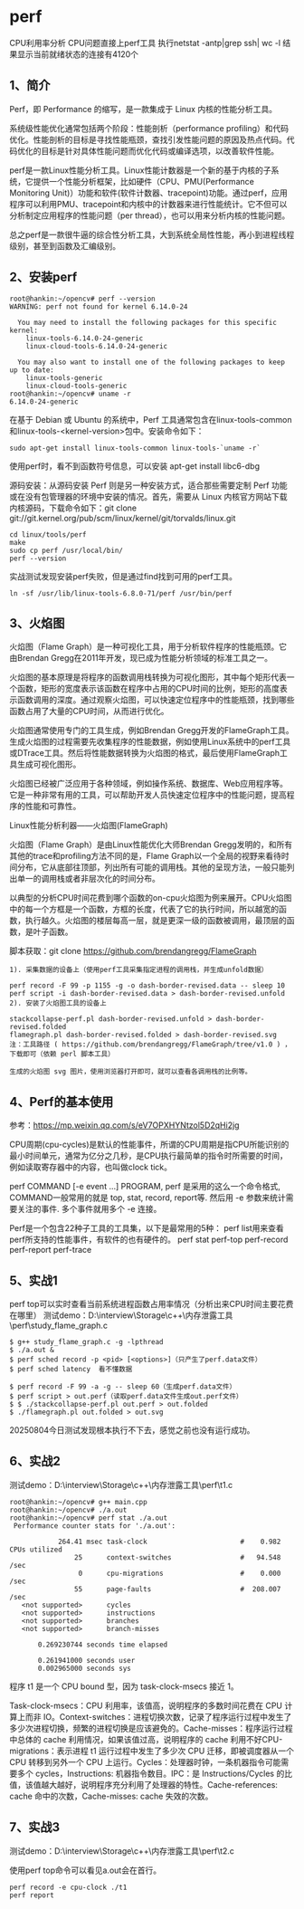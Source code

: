 # perf

CPU利用率分析
CPU问题直接上perf工具
执行netstat -antp|grep ssh| wc -l 结果显示当前就绪状态的连接有4120个

## 1、简介
Perf，即 Performance 的缩写，是一款集成于 Linux 内核的性能分析工具。

系统级性能优化通常包括两个阶段：性能剖析（performance profiling）和代码优化。性能剖析的目标是寻找性能瓶颈，查找引发性能问题的原因及热点代码。代码优化的目标是针对具体性能问题而优化代码或编译选项，以改善软件性能。

perf是一款Linux性能分析工具。Linux性能计数器是一个新的基于内核的子系统，它提供一个性能分析框架，比如硬件（CPU、PMU(Performance Monitoring Unit)）功能和软件(软件计数器、tracepoint)功能。通过perf，应用程序可以利用PMU、tracepoint和内核中的计数器来进行性能统计。它不但可以分析制定应用程序的性能问题（per thread），也可以用来分析内核的性能问题。

总之perf是一款很牛逼的综合性分析工具，大到系统全局性性能，再小到进程线程级别，甚至到函数及汇编级别。

## 2、安装perf
```
root@hankin:~/opencv# perf --version
WARNING: perf not found for kernel 6.14.0-24

  You may need to install the following packages for this specific kernel:
    linux-tools-6.14.0-24-generic
    linux-cloud-tools-6.14.0-24-generic

  You may also want to install one of the following packages to keep up to date:
    linux-tools-generic
    linux-cloud-tools-generic
root@hankin:~/opencv# uname -r
6.14.0-24-generic
```

在基于 Debian 或 Ubuntu 的系统中，Perf 工具通常包含在linux-tools-common和linux-tools-\<kernel-version\>包中。安装命令如下：
```
sudo apt-get install linux-tools-common linux-tools-`uname -r`
```

使用perf时，看不到函数符号信息，可以安装 apt-get install libc6-dbg

源码安装：从源码安装 Perf 则是另一种安装方式，适合那些需要定制 Perf 功能或在没有包管理器的环境中安装的情况。首先，需要从 Linux 内核官方网站下载内核源码，下载命令如下：git clone git://git.kernel.org/pub/scm/linux/kernel/git/torvalds/linux.git
```
cd linux/tools/perf
make
sudo cp perf /usr/local/bin/
perf --version
```

实战测试发现安装perf失败，但是通过find找到可用的perf工具。
```
ln -sf /usr/lib/linux-tools-6.8.0-71/perf /usr/bin/perf
```

## 3、火焰图
火焰图（Flame Graph）是一种可视化工具，用于分析软件程序的性能瓶颈。它由Brendan Gregg在2011年开发，现已成为性能分析领域的标准工具之一。

火焰图的基本原理是将程序的函数调用栈转换为可视化图形，其中每个矩形代表一个函数，矩形的宽度表示该函数在程序中占用的CPU时间的比例，矩形的高度表示函数调用的深度。通过观察火焰图，可以快速定位程序中的性能瓶颈，找到哪些函数占用了大量的CPU时间，从而进行优化。

火焰图通常使用专门的工具生成，例如Brendan Gregg开发的FlameGraph工具。生成火焰图的过程需要先收集程序的性能数据，例如使用Linux系统中的perf工具或DTrace工具。然后将性能数据转换为火焰图的格式，最后使用FlameGraph工具生成可视化图形。

火焰图已经被广泛应用于各种领域，例如操作系统、数据库、Web应用程序等。它是一种非常有用的工具，可以帮助开发人员快速定位程序中的性能问题，提高程序的性能和可靠性。

Linux性能分析利器——火焰图(FlameGraph)

火焰图（Flame Graph）是由Linux性能优化大师Brendan Gregg发明的，和所有其他的trace和profiling方法不同的是，Flame Graph以一个全局的视野来看待时间分布，它从底部往顶部，列出所有可能的调用栈。其他的呈现方法，一般只能列出单一的调用栈或者非层次化的时间分布。

以典型的分析CPU时间花费到哪个函数的on-cpu火焰图为例来展开。CPU火焰图中的每一个方框是一个函数，方框的长度，代表了它的执行时间，所以越宽的函数，执行越久。火焰图的楼层每高一层，就是更深一级的函数被调用，最顶层的函数，是叶子函数。

脚本获取：git clone https://github.com/brendangregg/FlameGraph
```
1). 采集数据的设备上（使用perf工具采集指定进程的调用栈，并生成unfold数据）

perf record -F 99 -p 1155 -g -o dash-border-revised.data -- sleep 10
perf script -i dash-border-revised.data > dash-border-revised.unfold
2). 安装了火焰图工具的设备上

stackcollapse-perf.pl dash-border-revised.unfold > dash-border-revised.folded
flamegraph.pl dash-border-revised.folded > dash-border-revised.svg
注：工具路径 ( https://github.com/brendangregg/FlameGraph/tree/v1.0 ) ，下载即可（依赖 perl 脚本工具）

生成的火焰图 svg 图片，使用浏览器打开即可，就可以查看各调用栈的比例等。
```

## 4、Perf的基本使用
参考：https://mp.weixin.qq.com/s/eV7OPXHYNtzol5D2qHi2jg

CPU周期(cpu-cycles)是默认的性能事件，所谓的CPU周期是指CPU所能识别的最小时间单元，通常为亿分之几秒，是CPU执行最简单的指令时所需要的时间，例如读取寄存器中的内容，也叫做clock tick。

perf COMMAND [-e event ...] PROGRAM, perf 是采用的这么一个命令格式, COMMAND一般常用的就是 top, stat, record, report等. 然后用 -e 参数来统计需要关注的事件. 多个事件就用多个 -e 连接。

Perf是一个包含22种子工具的工具集，以下是最常用的5种：
perf list用来查看perf所支持的性能事件，有软件的也有硬件的。
perf stat
perf-top
perf-record
perf-report
perf-trace

## 5、实战1
perf top可以实时查看当前系统进程函数占用率情况（分析出来CPU时间主要花费在哪里）
测试demo：D:\interview\Storage\c++\内存泄露工具\perf\study_flame_graph.c

```
$ g++ study_flame_graph.c -g -lpthread
$ ./a.out &
$ perf sched record -p <pid> [<options>]（只产生了perf.data文件）
$ perf sched latency  看不懂数据

$ perf record -F 99 -a -g -- sleep 60（生成perf.data文件）
$ perf script > out.perf（读取perf.data文件生成out.perf文件）
$ $ ./stackcollapse-perf.pl out.perf > out.folded
$ ./flamegraph.pl out.folded > out.svg
```
20250804今日测试发现根本执行不下去，感觉之前也没有运行成功。

## 6、实战2
测试demo：D:\interview\Storage\c++\内存泄露工具\perf\t1.c
```
root@hankin:~/opencv# g++ main.cpp 
root@hankin:~/opencv# ./a.out 
root@hankin:~/opencv# perf stat ./a.out 
 Performance counter stats for './a.out':

            264.41 msec task-clock                       #    0.982 CPUs utilized             
                25      context-switches                 #   94.548 /sec                      
                 0      cpu-migrations                   #    0.000 /sec                      
                55      page-faults                      #  208.007 /sec                      
   <not supported>      cycles                                                                
   <not supported>      instructions                                                          
   <not supported>      branches                                                              
   <not supported>      branch-misses                                                         

       0.269230744 seconds time elapsed

       0.261941000 seconds user
       0.002965000 seconds sys
```

程序 t1 是一个 CPU bound 型，因为 task-clock-msecs 接近 1。

Task-clock-msecs：CPU 利用率，该值高，说明程序的多数时间花费在 CPU 计算上而非 IO。Context-switches：进程切换次数，记录了程序运行过程中发生了多少次进程切换，频繁的进程切换是应该避免的。Cache-misses：程序运行过程中总体的 cache 利用情况，如果该值过高，说明程序的 cache 利用不好CPU-migrations：表示进程 t1 运行过程中发生了多少次 CPU 迁移，即被调度器从一个 CPU 转移到另外一个 CPU 上运行。Cycles：处理器时钟，一条机器指令可能需要多个 cycles，Instructions: 机器指令数目。IPC：是 Instructions/Cycles 的比值，该值越大越好，说明程序充分利用了处理器的特性。Cache-references: cache 命中的次数，Cache-misses: cache 失效的次数。

## 7、实战3
测试demo：D:\interview\Storage\c++\内存泄露工具\perf\t2.c

使用perf top命令可以看见a.out会在首行。

```
perf record -e cpu-clock ./t1
perf report
```
